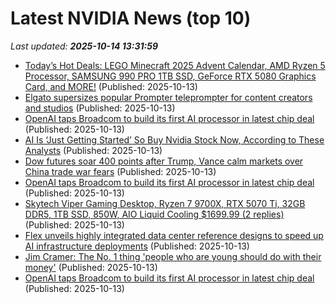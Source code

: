 # Latest NVIDIA News (top 10)
_Last updated: **2025-10-14 13:31:59**_

- [Today’s Hot Deals: LEGO Minecraft 2025 Advent Calendar, AMD Ryzen 5 Processor, SAMSUNG 990 PRO 1TB SSD, GeForce RTX 5080 Graphics Card, and MORE!](https://www.geeksaresexy.net/2025/10/13/todays-hot-deals-lego-minecraft-2025-advent-calendar-amd-ryzen-5-processor-samsung-990-pro-1tb-ssd-geforce-rtx-5080-graphics-card-and-more/) (Published: 2025-10-13)
- [Elgato supersizes popular Prompter teleprompter for content creators and studios](https://www.cultofmac.com/news/elgato-prompter-xl-teleprompter) (Published: 2025-10-13)
- [OpenAI taps Broadcom to build its first AI processor in latest chip deal](https://finance.yahoo.com/news/openai-taps-broadcom-build-first-131412725.html) (Published: 2025-10-13)
- [AI Is ‘Just Getting Started’ So Buy Nvidia Stock Now, According to These Analysts](https://biztoc.com/x/0f3efad1e922366d) (Published: 2025-10-13)
- [Dow futures soar 400 points after Trump, Vance calm markets over China trade war fears](https://nypost.com/2025/10/13/business/dow-futures-soar-400-points-after-trump-vance-calm-markets-over-china/) (Published: 2025-10-13)
- [OpenAI taps Broadcom to build its first AI processor in latest chip deal](https://ca.news.yahoo.com/openai-taps-broadcom-build-first-130757275.html) (Published: 2025-10-13)
- [Skytech Viper Gaming Desktop, Ryzen 7 9700X, RTX 5070 Ti, 32GB DDR5, 1TB SSD, 850W, AIO Liquid Cooling $1699.99 (2 replies)](https://slickdeals.net/f/18696070-skytech-viper-gaming-desktop-ryzen-7-9700x-rtx-5070-ti-32gb-ddr5-1tb-ssd-850w-aio-liquid-cooling-1699-99) (Published: 2025-10-13)
- [Flex unveils highly integrated data center reference designs to speed up AI infrastructure deployments](https://siliconangle.com/2025/10/13/flex-unveils-highly-integrated-data-center-reference-designs-speed-ai-infrastructure-deployments/) (Published: 2025-10-13)
- [Jim Cramer: The No. 1 thing 'people who are young should do with their money'](https://www.cnbc.com/2025/10/13/jim-cramer-top-stock-portfolio-building-strategy-for-young-people.html) (Published: 2025-10-13)
- [OpenAI taps Broadcom to build its first AI processor in latest chip deal](https://economictimes.indiatimes.com/tech/technology/openai-taps-broadcom-to-build-its-first-ai-processor-in-latest-chip-deal/articleshow/124528276.cms) (Published: 2025-10-13)
